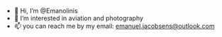 - 👋 Hi, I’m @Emanolinis
- 👀 I’m interested in aviation and photography 
- 📫 you can reach me by my email: emanuel.jacobsens@outlook.com

<!---
Emanolinis/Emanolinis is a ✨ special ✨ repository because its `README.md` (this file) appears on your GitHub profile.
You can click the Preview link to take a look at your changes.
--->
